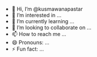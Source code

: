 - 👋 Hi, I’m @kusmawanapastar
- 👀 I’m interested in ...
- 🌱 I’m currently learning ...
- 💞️ I’m looking to collaborate on ...
- 📫 How to reach me ...
- 😄 Pronouns: ...
- ⚡ Fun fact: ...

<!---
kusmawanapastar/kusmawanapastar is a ✨ special ✨ repository because its `README.md` (this file) appears on your GitHub profile.
You can click the Preview link to take a look at your changes.
--->
